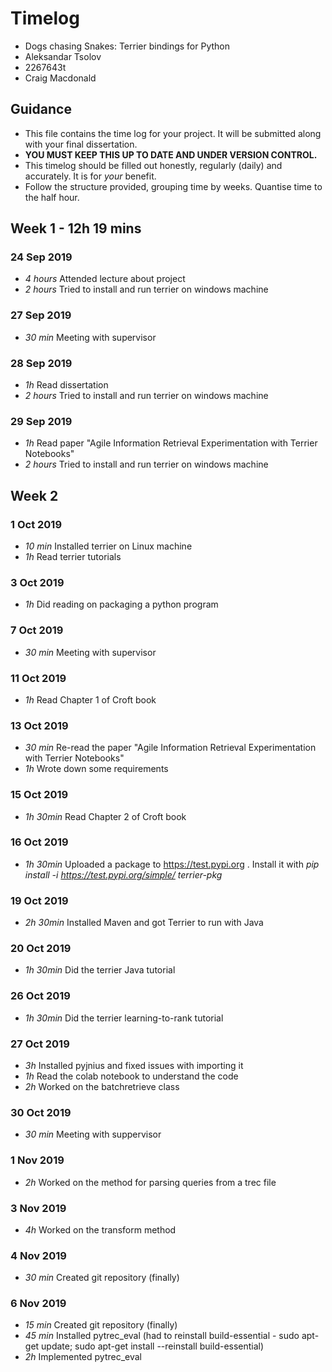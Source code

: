 # Timelog

* Dogs chasing Snakes: Terrier bindings for Python
* Aleksandar Tsolov
* 2267643t
* Craig Macdonald

## Guidance

* This file contains the time log for your project. It will be submitted along with your final dissertation.
* **YOU MUST KEEP THIS UP TO DATE AND UNDER VERSION CONTROL.**
* This timelog should be filled out honestly, regularly (daily) and accurately. It is for *your* benefit.
* Follow the structure provided, grouping time by weeks.  Quantise time to the half hour.

## Week 1 - 12h 19 mins

### 24 Sep 2019

* *4 hours* Attended lecture about project
* *2 hours* Tried to install and run terrier on windows machine

### 27 Sep 2019

* *30 min* Meeting with supervisor

### 28 Sep 2019
* *1h* Read dissertation
* *2 hours* Tried to install and run terrier on windows machine

### 29 Sep 2019
* *1h* Read paper "Agile Information Retrieval Experimentation with Terrier Notebooks"
* *2 hours* Tried to install and run terrier on windows machine

## Week 2

### 1 Oct 2019
* *10 min* Installed terrier on Linux machine
* *1h* Read terrier tutorials

### 3 Oct 2019
* *1h* Did reading on packaging a python program

### 7 Oct 2019
* *30 min* Meeting with supervisor

### 11 Oct 2019
* *1h* Read Chapter 1 of Croft book

### 13 Oct 2019
* *30 min* Re-read the paper "Agile Information Retrieval Experimentation with Terrier Notebooks"
* *1h* Wrote down some requirements

### 15 Oct 2019
* *1h 30min* Read Chapter 2 of Croft book

### 16 Oct 2019
* *1h 30min* Uploaded a package to https://test.pypi.org . Install it with *pip install -i https://test.pypi.org/simple/ terrier-pkg*

### 19 Oct 2019
* *2h 30min* Installed Maven and got Terrier to run with Java

### 20 Oct 2019
* *1h 30min* Did the terrier Java tutorial

### 26 Oct 2019
* *1h 30min* Did the terrier learning-to-rank tutorial

### 27 Oct 2019
* *3h* Installed pyjnius and fixed issues with importing it
* *1h* Read the colab notebook to understand the code
* *2h* Worked on the batchretrieve class

### 30 Oct 2019
* *30 min* Meeting with suppervisor

### 1 Nov 2019
* *2h* Worked on the method for parsing queries from a trec file

### 3 Nov 2019
* *4h* Worked on the transform method

### 4 Nov 2019
* *30 min* Created git repository (finally)

### 6 Nov 2019
* *15 min* Created git repository (finally)
* *45 min* Installed pytrec_eval (had to reinstall build-essential - sudo apt-get update; sudo apt-get install --reinstall build-essential)
* *2h* Implemented pytrec_eval
